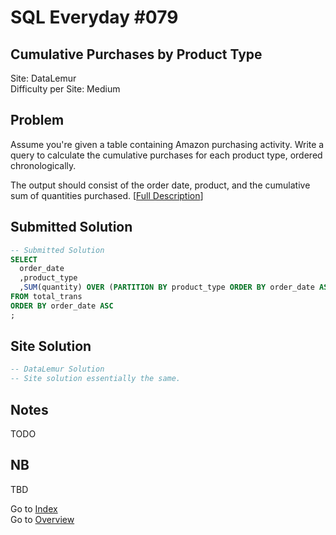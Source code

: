 # SQL Everyday \#079

## Cumulative Purchases by Product Type

Site: DataLemur\
Difficulty per Site: Medium

## Problem

Assume you're given a table containing Amazon purchasing activity. Write a query to calculate the cumulative purchases for each product type, ordered chronologically.

The output should consist of the order date, product, and the cumulative sum of quantities purchased. [[Full Description](https://datalemur.com/questions/sql-purchasing-activity)]

## Submitted Solution

```sql
-- Submitted Solution
SELECT
  order_date
  ,product_type
  ,SUM(quantity) OVER (PARTITION BY product_type ORDER BY order_date ASC) AS cum_purchased
FROM total_trans
ORDER BY order_date ASC
;
```

## Site Solution

```sql
-- DataLemur Solution 
-- Site solution essentially the same.
```

## Notes

TODO

## NB

TBD

Go to [Index](../?tab=readme-ov-file#index)\
Go to [Overview](../?tab=readme-ov-file)
